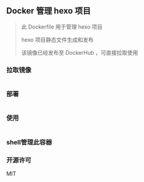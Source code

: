 ## Docker 管理 hexo 项目

> 此 Dockerfile 用于管理 hexo 项目
> 
> hexo 项目静态文件生成和发布
> 
> 该镜像已经发布至 DockerHub ，可直接拉取使用


### 拉取镜像

```
```

### 部署

```
```

### 使用

```
```

### shell管理此容器

### 开源许可

MIT
